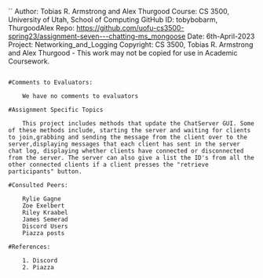 ﻿``
Author:     Tobias R. Armstrong and Alex Thurgood
Course:     CS 3500, University of Utah, School of Computing
GitHub ID:  tobybobarm, ThurgoodAlex
Repo:       https://github.com/uofu-cs3500-spring23/assignment-seven---chatting-ms_mongoose
Date:       6th-April-2023
Project:    Networking_and_Logging
Copyright:  CS 3500, Tobias R. Armstrong and Alex Thurgood - This work may not be copied for use in Academic Coursework.
```

#Comments to Evaluators:

    We have no comments to evaluators

#Assignment Specific Topics

    This project includes methods that update the ChatServer GUI. Some of these methods include, starting the server and waiting for clients to join,grabbing and sending the message from the client over to the server,displaying messages that each client has sent in the server chat log, displaying whether clients have connected or disconnected from the server. The server can also give a list the ID's from all the other connected clients if a client presses the "retrieve participants" button.

#Consulted Peers:

    Rylie Gagne
    Zoe Exelbert
    Riley Kraabel
    James Semerad
    Discord Users
    Piazza posts
  
#References:

    1. Discord
    2. Piazza
